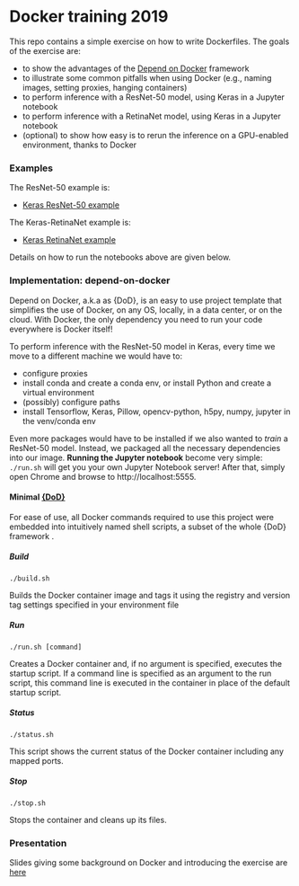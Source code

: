 # Docker training 2019

This repo contains a simple exercise on how to write Dockerfiles. The goals of the exercise are: 

 - to show the advantages of the [Depend on Docker](https://github.com/bhgedigital/depend-on-docker) framework
 - to illustrate some common pitfalls when using Docker (e.g., naming images, setting proxies, hanging containers) 
 - to perform inference with a ResNet-50 model, using Keras in a Jupyter notebook 
 - to perform inference with a RetinaNet model, using Keras in a Jupyter notebook
 - (optional) to show how easy is to rerun the inference on a GPU-enabled environment, thanks to Docker

### Examples

The ResNet-50 example is:
- [Keras ResNet-50 example](https://github.com/AndreaPi/docker-training-2019-public/blob/master/notebooks/keras_resnet50_example.ipynb)

The Keras-RetinaNet example is:
- [Keras RetinaNet example](https://github.com/AndreaPi/docker-training-2019-public/blob/master/notebooks/keras_resnet50_example.ipynb)

Details on how to run the notebooks above are given below.

### Implementation: depend-on-docker

Depend on Docker, a.k.a as {DoD},  is an easy to use project template that simplifies the use of Docker, on any OS, locally, in a data center, or on the cloud. With Docker, the only dependency you need to run your code everywhere is Docker itself!

To perform inference with the ResNet-50 model in Keras, every time we move to a different machine we would have to:

 - configure proxies
 - install conda and create a conda env, or install Python and create a virtual environment
 - (possibly) configure paths
 - install Tensorflow, Keras, Pillow, opencv-python, h5py, numpy, jupyter in the venv/conda env

Even more packages would have to be installed if we also wanted to _train_ a ResNet-50 model. Instead, we packaged all the necessary dependencies into our image. **Running the Jupyter notebook** become very simple: `./run.sh` will get you your own Jupyter Notebook server! After that, simply open Chrome and browse to http://localhost:5555. 

#### Minimal [{DoD}](https://github.com/bhgedigital/depend-on-docker)

For ease of use, all Docker commands required to use this project were embedded into intuitively named shell scripts, a subset of the whole {DoD} framework .

##### Build

    ./build.sh 

Builds the Docker container image and tags it using the registry and version tag settings specified in your environment file

##### Run

    ./run.sh [command] 

Creates a Docker container and, if no argument is specified, executes the startup script. If a command line is specified as an argument to the run script, this command line is executed in the container in place of the default startup script.

##### Status

    ./status.sh 

This script shows the current status of the Docker container including any mapped ports.

##### Stop

    ./stop.sh 

Stops the container and cleans up its files.

### Presentation
Slides giving some background on Docker and introducing the exercise are [here](https://github.com/AndreaPi/docker-training-2019-public/blob/master/Docker_basics_public.pdf)


